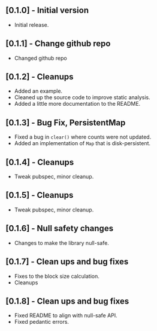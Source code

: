 ## [0.1.0] - Initial version

* Initial release.

## [0.1.1] - Change github repo

* Changed github repo

## [0.1.2] - Cleanups

* Added an example.
* Cleaned up the source code to improve static analysis.
* Added a little more documentation to the README.

## [0.1.3] - Bug Fix, PersistentMap

* Fixed a bug in `clear()` where counts were not updated.
* Added an implementation of `Map` that is disk-persistent.

## [0.1.4] - Cleanups

* Tweak pubspec, minor cleanup.

## [0.1.5] - Cleanups

* Tweak pubspec, minor cleanup.

## [0.1.6] - Null safety changes

* Changes to make the library null-safe.

## [0.1.7] - Clean ups and bug fixes

* Fixes to the block size calculation.
* Cleanups

## [0.1.8] - Clean ups and bug fixes

* Fixed README to align with null-safe API.
* Fixed pedantic errors.

